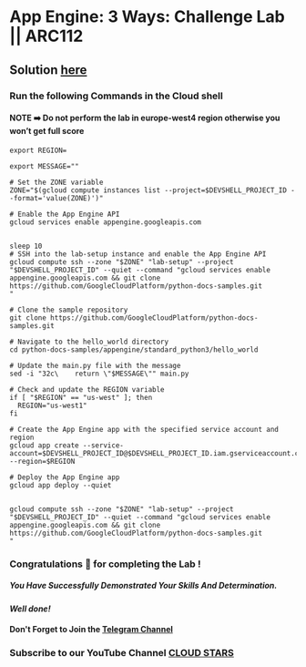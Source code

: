# App Engine: 3 Ways: Challenge Lab || ARC112

## Solution [here](https://youtu.be/5XFzh18AwKw)

### Run the following Commands in the Cloud shell
#### NOTE ➡️  Do not perform the lab in europe-west4 region otherwise you won’t get full score

```
export REGION=

export MESSAGE=""
```

```
# Set the ZONE variable
ZONE="$(gcloud compute instances list --project=$DEVSHELL_PROJECT_ID --format='value(ZONE)')"

# Enable the App Engine API
gcloud services enable appengine.googleapis.com


sleep 10
# SSH into the lab-setup instance and enable the App Engine API
gcloud compute ssh --zone "$ZONE" "lab-setup" --project "$DEVSHELL_PROJECT_ID" --quiet --command "gcloud services enable appengine.googleapis.com && git clone https://github.com/GoogleCloudPlatform/python-docs-samples.git
"

# Clone the sample repository
git clone https://github.com/GoogleCloudPlatform/python-docs-samples.git

# Navigate to the hello_world directory
cd python-docs-samples/appengine/standard_python3/hello_world

# Update the main.py file with the message
sed -i "32c\    return \"$MESSAGE\"" main.py

# Check and update the REGION variable
if [ "$REGION" == "us-west" ]; then
  REGION="us-west1"
fi

# Create the App Engine app with the specified service account and region
gcloud app create --service-account=$DEVSHELL_PROJECT_ID@$DEVSHELL_PROJECT_ID.iam.gserviceaccount.com --region=$REGION

# Deploy the App Engine app
gcloud app deploy --quiet


gcloud compute ssh --zone "$ZONE" "lab-setup" --project "$DEVSHELL_PROJECT_ID" --quiet --command "gcloud services enable appengine.googleapis.com && git clone https://github.com/GoogleCloudPlatform/python-docs-samples.git
"
```



### Congratulations 🎉 for completing the Lab !

##### You Have Successfully Demonstrated Your Skills And Determination.

#### *Well done!*

#### Don't Forget to Join the [Telegram Channel](https://t.me/cloudstars24)

### Subscribe to our YouTube Channel [CLOUD STARS](https://www.youtube.com/@cloud-stars)
